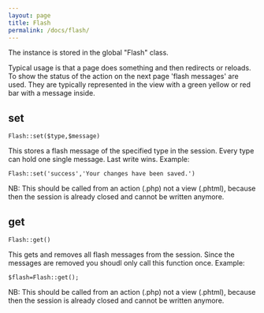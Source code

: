 ```yaml
---
layout: page
title: Flash
permalink: /docs/flash/
---
```


The instance is stored in the global "Flash" class.

Typical usage is that a page does something and then redirects or reloads. To show the status of the action on the next page 'flash messages' are used. They are typically represented in the view with a green yellow or red bar with a message inside.

## set

```
Flash::set($type,$message)
```

This stores a flash message of the specified type in the session. Every type can hold one single message. Last write wins. Example:

```
Flash::set('success','Your changes have been saved.')
```

NB: This should be called from an action (.php) not a view (.phtml), because then the session is already closed and cannot be written anymore.

## get

```
Flash::get()
```

This gets and removes all flash messages from the session. Since the messages are removed you shoudl only call this function once. Example:

```
$flash=Flash::get();
```

NB: This should be called from an action (.php) not a view (.phtml), because then the session is already closed and cannot be written anymore.
